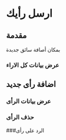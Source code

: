 # ارسل رأيك

## مقدمة

بمكان أصافة سائق جديدة

### عرض بيانات كل الاراء

<api-ref title="get all  feedbacks" verb="Get" route="/api/feedback" :response-codes="[200]">
    <template v-slot:description>
جلب كل الآراء    
 </template>
     <template v-slot:headers>
        <api-ref-item name="Bearer Token" :required="true" type="string" example="application/json">
            Accept json responses
        </api-ref-item>
    </template>
    <template v-slot:200>
        <pre>
{
    "feedbacks":[array],
}
        </pre>
    </template>
</api-ref>

##   اضافة  رأى جديد

<api-ref title="create new feedback" verb="post" route="api/feedback/send" :response-codes="[200]">
    <template v-slot:description>
 ادخال بيانات  الرأى  
    </template>
    <template v-slot:body>
        <api-ref-item name="name" :required="true" type="string">
            The sender name 
        </api-ref-item>
        <api-ref-item name="email" :required="true" type="string">
            The sender email 
        </api-ref-item>
        <api-ref-item name="phone" :required="true" type="string">
            The sender phone full 
        </api-ref-item>
        <api-ref-item name="message" :required="true" type="string">
            The message 
        </api-ref-item>
    </template>
    <template v-slot:200>
        <pre>
{
    "message": "your message has been sent",
}
        </pre>
    </template>
</api-ref>

### عرض بيانات الرأى

<api-ref title="get feedback data" verb="Get" route="/api/feedback/{feedback}" :response-codes="[200]">
    <template v-slot:description>
جلب  بيانات الرأى   
 </template>
     <template v-slot:headers>
        <api-ref-item name="Bearer Token" :required="true" type="string" example="application/json">
            Accept json responses
        </api-ref-item>
    </template>
    <template v-slot:200>
        <pre>
{
    "record":{},
}
        </pre>
    </template>
</api-ref>

###  حذف الرأى

<api-ref title=" delete driver data" verb="delete" route="/api/feedback/{feedback}" :response-codes="[200]">
    <template v-slot:description>
  حذف الرأى   
 </template>
     <template v-slot:headers>
        <api-ref-item name="Bearer Token" :required="true" type="string" example="application/json">
            Accept json responses
        </api-ref-item>
    </template>
    <template v-slot:200>
        <pre>
{
    "message": "A  feedback  deleted successfully",
}
        </pre>
    </template>
</api-ref>

###الرد على رأى
